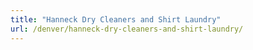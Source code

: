 ```yaml
---
title: "Hanneck Dry Cleaners and Shirt Laundry"
url: /denver/hanneck-dry-cleaners-and-shirt-laundry/
---
```

